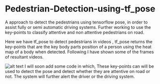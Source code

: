 # Pedestrian-Detection-using-tf_pose
A approach to detect the pedestrians using tensorflow pose, in order to assist fully or semi automatic driving systems. Further working to use the key-points to classify attentive and non attentive pedestrians on road.

Here we have tf_pose to detect pedestrians in videos , tf_pose returns the key-points that are the key body parts position of a person using the heat map of a body when detected.
Following I have shown some of the frames of resultant videos.

![alt text](https://github.com/ritikajha/Fest_Management_System/blob/master/images/1.PNG)
I will soon add some code in which, These key-points can will be used to detect the pose and detect whether they are attentive on road or not. The system will further alert the driver or the driving system.

